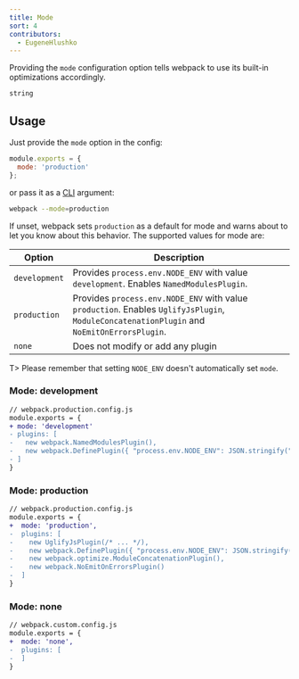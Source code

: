 ```yaml
---
title: Mode
sort: 4
contributors:
  - EugeneHlushko
---
```


Providing the `mode` configuration option tells webpack to use its built-in optimizations accordingly.

`string`

## Usage

Just provide the `mode` option in the config:

```javascript
module.exports = {
  mode: 'production'
};
```


or pass it as a [CLI](/api/cli/) argument:

```bash
webpack --mode=production
```

If unset, webpack sets `production` as a default for mode and warns about to let you know about this behavior. The supported values for mode are:

Option                | Description
--------------------- | -----------------------
`development`         | Provides `process.env.NODE_ENV` with value `development`. Enables `NamedModulesPlugin`.
`production`          | Provides `process.env.NODE_ENV` with value `production`. Enables `UglifyJsPlugin`, `ModuleConcatenationPlugin` and `NoEmitOnErrorsPlugin`.
`none`                | Does not modify or add any plugin

T> Please remember that setting `NODE_ENV` doesn't automatically set `mode`.


### Mode: development


```diff
// webpack.production.config.js
module.exports = {
+ mode: 'development'
- plugins: [
-   new webpack.NamedModulesPlugin(),
-   new webpack.DefinePlugin({ "process.env.NODE_ENV": JSON.stringify("development") }),
- ]
}
```


### Mode: production


```diff
// webpack.production.config.js
module.exports = {
+  mode: 'production',
-  plugins: [
-    new UglifyJsPlugin(/* ... */),
-    new webpack.DefinePlugin({ "process.env.NODE_ENV": JSON.stringify("production") }),
-    new webpack.optimize.ModuleConcatenationPlugin(),
-    new webpack.NoEmitOnErrorsPlugin()
-  ]
}
```


### Mode: none


```diff
// webpack.custom.config.js
module.exports = {
+  mode: 'none',
-  plugins: [
-  ]
}
```
